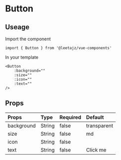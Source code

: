 # Button

## Useage
Import the component
```
import { Button } from '@leetajz/vue-components'
```

In your template
```
<Button
    :background=""
    :size=""
    :icon=""
    :text=""
/>
```

## Props
| Props        | Type     | Required  | Default       |
|:-------------|:---------|:----------|:--------------|
| background   | String   | false     | transparent   |
| size         | String   | false     | md            |
| icon         | String   | false     |               |
| text         | String   | false     | Click me      |
